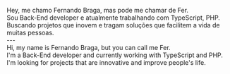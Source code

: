  <p align="left">Hey, me chamo Fernando Braga, mas pode me chamar de Fer.<br>
 Sou Back-End developer e atualmente trabalhando com TypeScript, PHP.<br>
 Buscando projetos que inovem e tragam soluções que facilitem
 a vida de muitas pessoas.<br>
 ---<br>
 Hi, my name is Fernando Braga, but you can call me Fer. <br>
 I'm a Back-End developer and currently working with TypeScript and PHP. <br>
 I'm looking for projects that are innovative and improve people's life.<br>
 </p>
 
